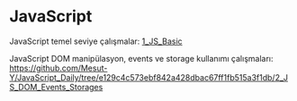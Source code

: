 # JavaScript
JavaScript temel seviye çalışmalar: [1_JS_Basic](https://github.com/Mesut-Y/JavaScript_Daily/tree/85371457f1e9996bfc19eff26b0628247f131b45/1_JS_Basic)

JavaScript DOM manipülasyon, events ve storage kullanımı çalışmaları: https://github.com/Mesut-Y/JavaScript_Daily/tree/e129c4c573ebf842a428dbac67ff1fb515a3f1db/2_JS_DOM_Events_Storages

